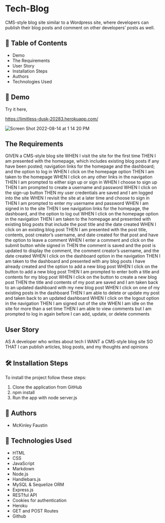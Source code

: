 # Tech-Blog
CMS-style blog site similar to a Wordpress site, where developers can publish their blog posts and comment on other developers’ posts as well. 

## 🧐 Table of Contents
- Demo
- The Requirements
- User Story
- Installation Steps
- Authors
- Technologies Used

## 🚀 Demo
Try it here,

https://limitless-dusk-20283.herokuapp.com/

![Screen Shot 2022-08-14 at 1 14 20 PM](https://user-images.githubusercontent.com/101281767/184547961-9ecf5a83-c467-4fe2-b80c-ed6231be3ef4.png)

## The Requirements
GIVEN a CMS-style blog site
WHEN I visit the site for the first time
THEN I am presented with the homepage, which includes existing blog posts if any have been posted; navigation links for the homepage and the dashboard; and the option to log in
WHEN I click on the homepage option
THEN I am taken to the homepage
WHEN I click on any other links in the navigation
THEN I am prompted to either sign up or sign in
WHEN I choose to sign up
THEN I am prompted to create a username and password
WHEN I click on the sign-up button
THEN my user credentials are saved and I am logged into the site
WHEN I revisit the site at a later time and choose to sign in
THEN I am prompted to enter my username and password
WHEN I am signed in to the site
THEN I see navigation links for the homepage, the dashboard, and the option to log out
WHEN I click on the homepage option in the navigation
THEN I am taken to the homepage and presented with existing blog posts that include the post title and the date created
WHEN I click on an existing blog post
THEN I am presented with the post title, contents, post creator’s username, and date created for that post and have the option to leave a comment
WHEN I enter a comment and click on the submit button while signed in
THEN the comment is saved and the post is updated to display the comment, the comment creator’s username, and the date created
WHEN I click on the dashboard option in the navigation
THEN I am taken to the dashboard and presented with any blog posts I have already created and the option to add a new blog post
WHEN I click on the button to add a new blog post
THEN I am prompted to enter both a title and contents for my blog post
WHEN I click on the button to create a new blog post
THEN the title and contents of my post are saved and I am taken back to an updated dashboard with my new blog post
WHEN I click on one of my existing posts in the dashboard
THEN I am able to delete or update my post and taken back to an updated dashboard
WHEN I click on the logout option in the navigation
THEN I am signed out of the site
WHEN I am idle on the site for more than a set time
THEN I am able to view comments but I am prompted to log in again before I can add, update, or delete comments

## User Story
AS A developer who writes about tech
I WANT a CMS-style blog site
SO THAT I can publish articles, blog posts, and my thoughts and opinions

## 🛠️ Installation Steps
To install the project follow these steps:

1. Clone the application from GitHub
1. npm install
1. Run the app with node server.js

## 🌟 Authors
- McKinley Faustin

## 🍰 Technologies Used
- HTML
- CSS
- JavaScript
- Markdown
- Node.js
- Handlebars.js
- MySQL & Sequelize ORM
- Express.js
- RESTful API
- Cookies for authentication
- Heroku
- GET and POST Routes
- Github